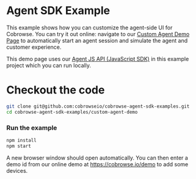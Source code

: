 # Agent SDK Example

This example shows how you can customize the agent-side UI for Cobrowse. You can try it out online: navigate to our [Custom Agent Demo Page](https://cobrowseio.github.io/cobrowse-agent-sdk-examples/custom-agent-demo/) to automatically start an agent session and simulate the agent and customer experience.

This demo page uses our [Agent JS API (JavaScript SDK)](https://www.npmjs.com/package/cobrowse-agent-sdk) in this example project which you can run locally.

# Checkout the code
```sh
git clone git@github.com:cobrowseio/cobrowse-agent-sdk-examples.git
cd cobrowse-agent-sdk-examples/custom-agent-demo
```

### Run the example
```sh
npm install
npm start
```

A new browser window should open automatically. You can then enter a demo id from our online demo at https://cobrowse.io/demo to add some devices.

